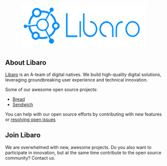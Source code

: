 <p align="center"><a href="https://libaro.be" target="_blank"><img src="https://github.com/libaro-io/.github/blob/main/docs/images/libaro_logo_full_blue_without_tagline.svg?raw=true" width="400"></a></p>

## About Libaro

[Libaro](https://libaro.be) is an A-team of digital natives. We build high-quality digital solutions, leveraging groundbreaking user experience and technical innovation.

Some of our awesome open source projects:

- [Bread](https://github.com/libaro-io/Bread)
- [Sendwich](https://github.com/libaro-io/sendwich)

You can help with our open source efforts by contributing with new features or [resolving open issues](https://github.com/issues?q=is%3Aopen+is%3Aissue+user%3Alibaro-io+is%3Apublic+label%3A%22good+first+issue%22+)

## Join Libaro

We are overwhelmed with new, awesome projects. Do you also want to participate in innovation, but at the same time contribute to the open source community? Contact us.